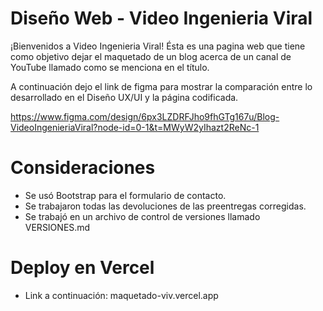 # Diseño Web - Video Ingenieria Viral

¡Bienvenidos a Video Ingenieria Viral! Ésta es una pagina web que tiene como objetivo dejar el maquetado de un blog acerca de un canal de YouTube llamado como se menciona en el título.

A continuación dejo el link de figma para mostrar la comparación entre lo desarrollado en el Diseño UX/UI y la página codificada.

https://www.figma.com/design/6px3LZDRFJho9fhGTg167u/Blog-VideoIngenieriaViral?node-id=0-1&t=MWyW2yIhazt2ReNc-1


# Consideraciones

* Se usó Bootstrap para el formulario de contacto.
* Se trabajaron todas las devoluciones de las preentregas corregidas.
* Se trabajó en un archivo de control de versiones llamado VERSIONES.md


# Deploy en Vercel

* Link a continuación:  maquetado-viv.vercel.app